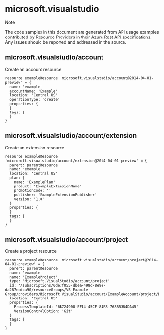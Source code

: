 # microsoft.visualstudio
  
> [!NOTE]
> The code samples in this document are generated from API usage examples contributed by Resource Providers in their [Azure Rest API specifications](https://github.com/Azure/azure-rest-api-specs). Any issues should be reported and addressed in the source.


## microsoft.visualstudio/account

Create an account resource
```bicep
resource exampleResource 'microsoft.visualstudio/account@2014-04-01-preview' = {
  name: 'example'
  accountName: 'Example'
  location: 'Central US'
  operationType: 'create'
  properties: {
  }
  tags: {
  }
}
```

## microsoft.visualstudio/account/extension

Create an extension resource
```bicep
resource exampleResource 'microsoft.visualstudio/account/extension@2014-04-01-preview' = {
  parent: parentResource 
  name: 'example'
  location: 'Central US'
  plan: {
    name: 'ExamplePlan'
    product: 'ExampleExtensionName'
    promotionCode: ''
    publisher: 'ExampleExtensionPublisher'
    version: '1.0'
  }
  properties: {
  }
  tags: {
  }
}
```

## microsoft.visualstudio/account/project

Create a project resource
```bicep
resource exampleResource 'microsoft.visualstudio/account/project@2014-04-01-preview' = {
  parent: parentResource 
  name: 'example'
  name: 'ExampleProject'
  type: 'Microsoft.VisualStudio/account/project'
  id: '/subscriptions/0de7f055-dbea-498d-8e9e-da287eedca90/resourceGroups/VS-Example-Group/providers/Microsoft.VisualStudio/account/ExampleAccount/project/ExampleProject'
  location: 'Central US'
  properties: {
    ProcessTemplateId: '6B724908-EF14-45CF-84F8-768B5384DA45'
    VersionControlOption: 'Git'
  }
  tags: {
  }
}
```
